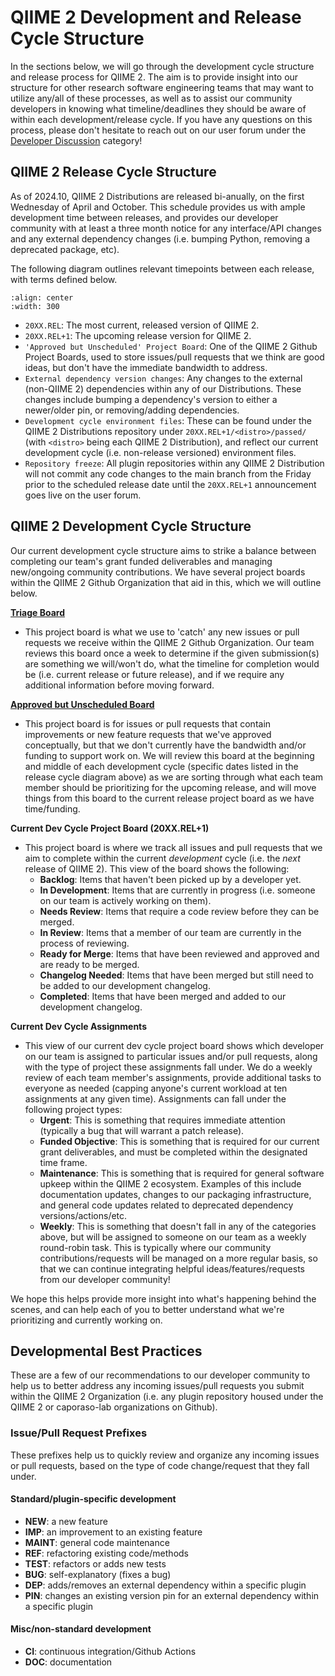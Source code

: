 # QIIME 2 Development and Release Cycle Structure

In the sections below, we will go through the development cycle structure and release process for QIIME 2.
The aim is to provide insight into our structure for other research software engineering teams that may want to utilize any/all of these processes, as well as to assist our community developers in knowing what timeline/deadlines they should be aware of within each development/release cycle.
If you have any questions on this process, please don't hesitate to reach out on our user forum under the [Developer Discussion](https://forum.qiime2.org/c/dev-discussion) category!

## QIIME 2 Release Cycle Structure

As of 2024.10, QIIME 2 Distributions are released bi-anually, on the first Wednesday of April and October.
This schedule provides us with ample development time between releases, and provides our developer community with at least a three month notice for any interface/API changes and any external dependency changes (i.e. bumping Python, removing a deprecated package, etc).

The following diagram outlines relevant timepoints between each release, with terms defined below.

```{figure} ../images/q2-dev-cycle-diagram.png
:align: center
:width: 300
```

- `20XX.REL`: The most current, released version of QIIME 2.
- `20XX.REL+1`: The upcoming release version for QIIME 2.
- `'Approved but Unscheduled' Project Board`: One of the QIIME 2 Github Project Boards, used to store issues/pull requests that we think are good ideas, but don't have the immediate bandwidth to address.
- `External dependency version changes`: Any changes to the external (non-QIIME 2) dependencies within any of our Distributions. These changes include bumping a dependency's version to either a newer/older pin, or removing/adding dependencies.
- `Development cycle environment files`: These can be found under the QIIME 2 Distributions repository under `20XX.REL+1/<distro>/passed/` (with `<distro>` being each QIIME 2 Distribution), and reflect our current development cycle (i.e. non-release versioned) environment files.
- `Repository freeze`: All plugin repositories within any QIIME 2 Distribution will not commit any code changes to the main branch from the Friday prior to the scheduled release date until the `20XX.REL+1` announcement goes live on the user forum.

## QIIME 2 Development Cycle Structure

Our current development cycle structure aims to strike a balance between completing our team's grant funded deliverables and managing new/ongoing community contributions.
We have several project boards within the QIIME 2 Github Organization that aid in this, which we will outline below.


[**Triage Board**](https://github.com/orgs/qiime2/projects/36/views/1?sortedBy%5Bdirection%5D=asc&sortedBy%5BcolumnId%5D=Status&sortedBy%5Bdirection%5D=asc&sortedBy%5BcolumnId%5D=Repository)
 - This project board is what we use to 'catch' any new issues or pull requests we receive within the QIIME 2 Github Organization. Our team reviews this board once a week to determine if the given submission(s) are something we will/won't do, what the timeline for completion would be (i.e. current release or future release), and if we require any additional information before moving forward.

[**Approved but Unscheduled Board**](https://github.com/orgs/qiime2/projects/40)

- This project board is for issues or pull requests that contain improvements or new feature requests that we've approved conceptually, but that we don't currently have the bandwidth and/or funding to support work on. We will review this board at the beginning and middle of each development cycle (specific dates listed in the release cycle diagram above) as we are sorting through what each team member should be prioritizing for the upcoming release, and will move things from this board to the current release project board as we have time/funding.

**Current Dev Cycle Project Board (20XX.REL+1)**
- This project board is where we track all issues and pull requests that we aim to complete within the current *development* cycle (i.e. the *next* release of QIIME 2). This view of the board shows the following:
  - **Backlog**: Items that haven't been picked up by a developer yet.
  - **In Development**: Items that are currently in progress (i.e. someone on our team is actively working on them).
  - **Needs Review**: Items that require a code review before they can be merged.
  - **In Review**: Items that a member of our team are currently in the process of reviewing.
  - **Ready for Merge**: Items that have been reviewed and approved and are ready to be merged.
  - **Changelog Needed**: Items that have been merged but still need to be added to our development changelog.
  - **Completed**: Items that have been merged and added to our development changelog.

**Current Dev Cycle Assignments**
- This view of our current dev cycle project board shows which developer on our team is assigned to particular issues and/or pull requests, along with the type of project these assignments fall under. We do a weekly review of each team member's assignments, provide additional tasks to everyone as needed (capping anyone's current workload at ten assignments at any given time). Assignments can fall under the following project types:
  - **Urgent**: This is something that requires immediate attention (typically a bug that will warrant a patch release).
  - **Funded Objective**: This is something that is required for our current grant deliverables, and must be completed within the designated time frame.
  - **Maintenance**: This is something that is required for general software upkeep within the QIIME 2 ecosystem. Examples of this include documentation updates, changes to our packaging infrastructure, and general code updates related to deprecated dependency versions/actions/etc.
  - **Weekly**: This is something that doesn't fall in any of the categories above, but will be assigned to someone on our team as a weekly round-robin task. This is typically where our community contributions/requests will be managed on a more regular basis, so that we can continue integrating helpful ideas/features/requests from our developer community!

We hope this helps provide more insight into what's happening behind the scenes, and can help each of you to better understand what we're prioritizing and currently working on.

## Developmental Best Practices

These are a few of our recommendations to our developer community to help us to better address any incoming issues/pull requests you submit within the QIIME 2 Organization (i.e. any plugin repository housed under the QIIME 2 or caporaso-lab organizations on Github).

### Issue/Pull Request Prefixes

These prefixes help us to quickly review and organize any incoming issues or pull requests, based on the type of code change/request that they fall under.

#### Standard/plugin-specific development
- **NEW**: a new feature
- **IMP**: an improvement to an existing feature
- **MAINT**: general code maintenance
- **REF**: refactoring existing code/methods
- **TEST**: refactors or adds new tests
- **BUG**: self-explanatory (fixes a bug)
- **DEP**: adds/removes an external dependency within a specific plugin
- **PIN**: changes an existing version pin for an external dependency within a specific plugin

#### Misc/non-standard development
- **CI**: continuous integration/Github Actions
- **DOC**: documentation
